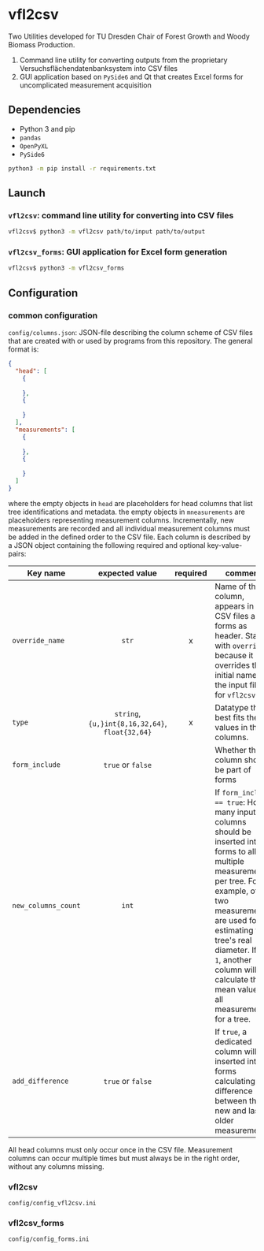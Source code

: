 # vfl2csv

Two Utilities developed for TU Dresden Chair of Forest Growth and Woody Biomass Production.

1. Command line utility for converting outputs from the proprietary Versuchsflächendatenbanksystem into CSV files
2. GUI application based on `PySide6` and Qt that creates Excel forms for uncomplicated measurement acquisition

## Dependencies

* Python 3 and pip
* `pandas`
* `OpenPyXL`
* `PySide6`

```bash
python3 -m pip install -r requirements.txt
```

## Launch

### `vfl2csv`: command line utility for converting into CSV files

```bash
vfl2csv$ python3 -m vfl2csv path/to/input path/to/output
```

### `vfl2csv_forms`: GUI application for Excel form generation

```bash
vfl2csv$ python3 -m vfl2csv_forms
```

## Configuration

### common configuration

`config/columns.json`:
JSON-file describing the column scheme of CSV files that are created with or used by programs from this repository.
The general format is:

```json
{
  "head": [
    {
      
    },
    {
      
    }
  ],
  "measurements": [
    {
      
    },
    {
      
    }
  ]
}
```

where the empty objects in `head` are placeholders for head columns that list tree identifications and metadata.
the empty objects in `mneasurements` are placeholders representing measurement columns.
Incrementally, new measurements are recorded and all individual measurement columns must be added in the defined order
to the CSV file.
Each column is described by a JSON object containing the following required and optional key-value-pairs:

| Key name            |                 expected value                  | required | comment                                                                                                                                                                                                                                                                                                |
|---------------------|:-----------------------------------------------:|:--------:|--------------------------------------------------------------------------------------------------------------------------------------------------------------------------------------------------------------------------------------------------------------------------------------------------------|
| `override_name`     |                      `str`                      |    x     | Name of the column, appears in the CSV files and forms as header. Starts with `override`, because it overrides the initial name in the input files for `vfl2csv`.                                                                                                                                      |
| `type`              | `string`, `{u,}int{8,16,32,64}`, `float{32,64}` |    x     | Datatype that best fits the values in the columns.                                                                                                                                                                                                                                                     |
| `form_include`      |                `true` or `false`                |          | Whether this column should be part of forms                                                                                                                                                                                                                                                            |
| `new_columns_count` |                      `int`                      |          | If `form_include == true`: How many input columns should be inserted into forms to allow multiple measurements per tree. For example, often two measurements are used for estimating the tree's real diameter. If `> 1`, another column will calculate the mean values of all measurements for a tree. |
| `add_difference`    |                `true` or `false`                |          | If `true`, a dedicated column will be inserted into forms calculating the difference between the new and last older measurements.                                                                                                                                                                      |                                                                                                                                                                                                                                                

All head columns must only occur once in the CSV file.
Measurement columns can occur multiple times but must always be in the right order, without any columns missing.

### vfl2csv

`config/config_vfl2csv.ini`

### vfl2csv_forms

`config/config_forms.ini`
